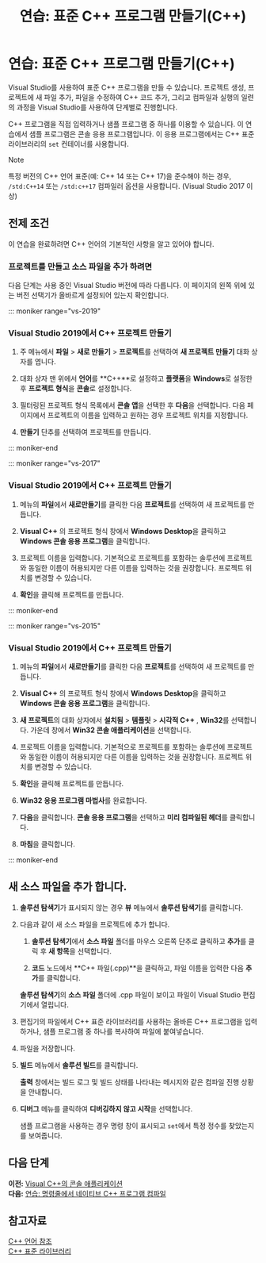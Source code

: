 ﻿---
title: '연습: 표준 C++ 프로그램 만들기(C++)'
ms.custom: get-started-article
ms.date: 04/25/2019
helpviewer_keywords:
- command-line applications [C++], standard
- standard applications [C++]
ms.assetid: 48217e35-d892-46b7-93e3-f6f0b7e2da35
ms.openlocfilehash: b3172dd6ed4c438bacedd6760da5ab65228396f3
ms.sourcegitcommit: 8bb2bea1384b290b7570b01608a86c7488ae7a02
ms.translationtype: MT
ms.contentlocale: ko-KR
ms.lasthandoff: 06/26/2019
ms.locfileid: "67400915"
---
# <a name="walkthrough-creating-a-standard-c-program-c"></a>연습: 표준 C++ 프로그램 만들기(C++)

Visual Studio를 사용하여 표준 C++ 프로그램을 만들 수 있습니다. 프로젝트 생성, 프로젝트에 새 파일 추가, 파일을 수정하여 C++ 코드 추가, 그리고 컴파일과 실행의 일련의 과정을 Visual Studio를 사용하여 단계별로 진행합니다.

C++ 프로그램을 직접 입력하거나 샘플 프로그램 중 하나를 이용할 수 있습니다. 이 연습에서 샘플 프로그램은 콘솔 응용 프로그램입니다. 이 응용 프로그램에서는 C++ 표준 라이브러리의 `set` 컨테이너를 사용합니다.

> [!NOTE]
> 특정 버전의 C++ 언어 표준(예: C++ 14 또는 C++ 17)을 준수해야 하는 경우, `/std:C++14` 또는 `/std:c++17` 컴파일러 옵션을 사용합니다. (Visual Studio 2017 이상)

## <a name="prerequisites"></a>전제 조건

이 연습을 완료하려면 C++ 언어의 기본적인 사항을 알고 있어야 합니다.

### <a name="to-create-a-project-and-add-a-source-file"></a>프로젝트를 만들고 소스 파일을 추가 하려면

다음 단계는 사용 중인 Visual Studio 버전에 따라 다릅니다. 이 페이지의 왼쪽 위에 있는 버전 선택기가 올바르게 설정되어 있는지 확인합니다.

::: moniker range="vs-2019"

### <a name="to-create-a-c-project-in-visual-studio-2019"></a>Visual Studio 2019에서 C++ 프로젝트 만들기

1. 주 메뉴에서 **파일** > **새로 만들기** > **프로젝트**를 선택하여 **새 프로젝트 만들기** 대화 상자를 엽니다.

1. 대화 상자 맨 위에서 **언어**를 **C++**로 설정하고 **플랫폼**을 **Windows**로 설정한 후 **프로젝트 형식**을 **콘솔**로 설정합니다. 

1. 필터링된 프로젝트 형식 목록에서 **콘솔 앱**을 선택한 후 **다음**을 선택합니다. 다음 페이지에서 프로젝트의 이름을 입력하고 원하는 경우 프로젝트 위치를 지정합니다.

1. **만들기** 단추를 선택하여 프로젝트를 만듭니다.

::: moniker-end

::: moniker range="vs-2017"

### <a name="to-create-a-c-project-in-visual-studio-2017"></a>Visual Studio 2019에서 C++ 프로젝트 만들기

1. 메뉴의 **파일**에서 **새로만들기**를 클릭한 다음 **프로젝트**를 선택하여 새 프로젝트를 만듭니다.

1. **Visual C++** 의 프로젝트 형식 창에서 **Windows Desktop**을 클릭하고 **Windows 콘솔 응용 프로그램**을 클릭합니다.

1. 프로젝트 이름을 입력합니다. 기본적으로 프로젝트를 포함하는 솔루션에 프로젝트와 동일한 이름이 허용되지만 다른 이름을 입력하는 것을 권장합니다. 프로젝트 위치를 변경할 수 있습니다.

1. **확인**을 클릭해 프로젝트를 만듭니다.

::: moniker-end

::: moniker range="vs-2015"

### <a name="to-create-a-c-project-in-visual-studio-2015"></a>Visual Studio 2019에서 C++ 프로젝트 만들기

1. 메뉴의 **파일**에서 **새로만들기**를 클릭한 다음 **프로젝트**를 선택하여 새 프로젝트를 만듭니다.

1. **Visual C++** 의 프로젝트 형식 창에서 **Windows Desktop**을 클릭하고 **Windows 콘솔 응용 프로그램**을 클릭합니다.

1. **새 프로젝트**의 대화 상자에서 **설치됨**  >  **템플릿**  >  **시각적 C++** , **Win32**를 선택합니다. 가운데 창에서 **Win32 콘솔 애플리케이션**을 선택합니다.

1. 프로젝트 이름을 입력합니다. 기본적으로 프로젝트를 포함하는 솔루션에 프로젝트와 동일한 이름이 허용되지만 다른 이름을 입력하는 것을 권장합니다. 프로젝트 위치를 변경할 수 있습니다.

1. **확인**을 클릭해 프로젝트를 만듭니다.


1. **Win32 응용 프로그램 마법사**를 완료합니다.


1. **다음**을 클릭합니다. **콘솔 응용 프로그램**을 선택하고 **미리 컴파일된 헤더**를 클릭합니다.

1. **마침**을 클릭합니다.

::: moniker-end

## <a name="add-a-new-source-file"></a>새 소스 파일을 추가 합니다.

1. **솔루션 탐색기**가 표시되지 않는 경우 **뷰** 메뉴에서 **솔루션 탐색기**를 클릭합니다.

1. 다음과 같이 새 소스 파일을 프로젝트에 추가 합니다.

   1. **솔루션 탐색기**에서 **소스 파일** 폴더를 마우스 오른쪽 단추로 클릭하고 **추가**를 클릭 후 **새 항목**을 선택합니다.

   1. **코드** 노드에서 **C++ 파일(.cpp)**을 클릭하고, 파일 이름을 입력한 다음 **추가**를 클릭합니다.

   **솔루션 탐색기**의 **소스 파일** 폴더에 .cpp 파일이 보이고 파일이 Visual Studio 편집기에서 열립니다.

1. 편집기의 파일에서 C++ 표준 라이브러리를 사용하는 올바른 C++ 프로그램을 입력하거나, 샘플 프로그램 중 하나를 복사하여 파일에 붙여넣습니다.

1. 파일을 저장합니다.

1. **빌드** 메뉴에서 **솔루션 빌드**를 클릭합니다.

   **출력** 창에서는 빌드 로그 및 빌드 상태를 나타내는 메시지와 같은 컴파일 진행 상황을 안내합니다.

1. **디버그** 메뉴를 클릭하여 **디버깅하지 않고 시작**을 선택합니다.

   샘플 프로그램을 사용하는 경우 명령 창이 표시되고 `set`에서 특정 정수를 찾았는지를 보여줍니다.

## <a name="next-steps"></a>다음 단계

**이전:** [Visual C++의 콘솔 애플리케이션](../windows/console-applications-in-visual-cpp.md)<br/>
**다음:** [연습: 명령줄에서 네이티브 C++ 프로그램 컴파일](../build/walkthrough-compiling-a-native-cpp-program-on-the-command-line.md)

## <a name="see-also"></a>참고자료

[C++ 언어 참조](../cpp/cpp-language-reference.md)<br/>
[C++ 표준 라이브러리](../standard-library/cpp-standard-library-reference.md)
